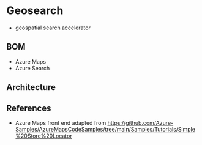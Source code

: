 # Geosearch

- geospatial search accelerator

## BOM

- Azure Maps
- Azure Search

## Architecture


## References
- Azure Maps front end adapted from https://github.com/Azure-Samples/AzureMapsCodeSamples/tree/main/Samples/Tutorials/Simple%20Store%20Locator 